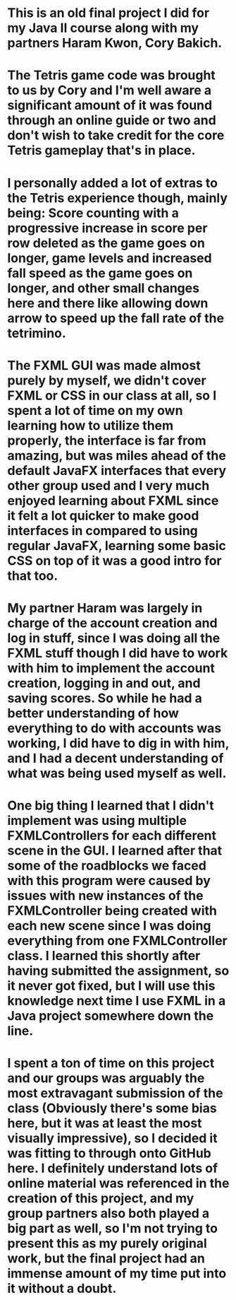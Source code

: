 # This is an old final project I did for my Java II course along with my partners Haram Kwon, Cory Bakich.
# The Tetris game code was brought to us by Cory and I'm well aware a significant amount of it was found through an online guide or two and don't wish to take credit for the core Tetris gameplay that's in place.
# I personally added a lot of extras to the Tetris experience though, mainly being: Score counting with a progressive increase in score per row deleted as the game goes on longer, game levels and increased fall speed as the game goes on longer, and other small changes here and there like allowing down arrow to speed up the fall rate of the tetrimino.
# The FXML GUI was made almost purely by myself, we didn't cover FXML or CSS in our class at all, so I spent a lot of time on my own learning how to utilize them properly, the interface is far from amazing, but was miles ahead of the default JavaFX interfaces that every other group used and I very much enjoyed learning about FXML since it felt a lot quicker to make good interfaces in compared to using regular JavaFX, learning some basic CSS on top of it was a good intro for that too.
# My partner Haram was largely in charge of the account creation and log in stuff, since I was doing all the FXML stuff though I did have to work with him to implement the account creation, logging in and out, and saving scores. So while he had a better understanding of how everything to do with accounts was working, I did have to dig in with him, and I had a decent understanding of what was being used myself as well.
# One big thing I learned that I didn't implement was using multiple FXMLControllers for each different scene in the GUI. I learned after that some of the roadblocks we faced with this program were caused by issues with new instances of the FXMLController being created with each new scene since I was doing everything from one FXMLController class. I learned this shortly after having submitted the assignment, so it never got fixed, but I will use this knowledge next time I use FXML in a Java project somewhere down the line.
# I spent a ton of time on this project and our groups was arguably the most extravagant submission of the class (Obviously there's some bias here, but it was at least the most visually impressive), so I decided it was fitting to through onto GitHub here. I definitely understand lots of online material was referenced in the creation of this project, and my group partners also both played a big part as well, so I'm not trying to present this as my purely original work, but the final project had an immense amount of my time put into it without a doubt.
